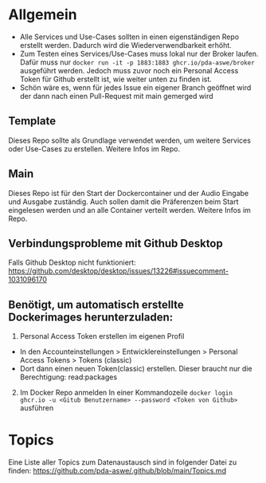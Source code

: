 # Allgemein
- Alle Services und Use-Cases sollten in einen eigenständigen Repo erstellt werden. Dadurch wird die Wiederverwendbarkeit erhöht.
- Zum Testen eines Services/Use-Cases muss lokal nur der Broker laufen. Dafür muss nur `docker run -it -p 1883:1883 ghcr.io/pda-aswe/broker` ausgeführt werden. Jedoch muss zuvor noch ein Personal Access Token für Github erstellt ist, wie weiter unten zu finden ist.
- Schön wäre es, wenn für jedes Issue ein eigener Branch geöffnet wird der dann nach einen Pull-Request mit main gemerged wird

## Template
Dieses Repo sollte als Grundlage verwendet werden, um weitere Services oder Use-Cases zu erstellen. Weitere Infos im Repo.

## Main
Dieses Repo ist für den Start der Dockercontainer und der Audio Eingabe und Ausgabe zuständig. Auch sollen damit die Präferenzen beim Start eingelesen werden und an alle Container verteilt werden. Weitere Infos im Repo.

## Verbindungsprobleme mit Github Desktop
Falls Github Desktop nicht funktioniert: https://github.com/desktop/desktop/issues/13226#issuecomment-1031096170

## Benötigt, um automatisch erstellte Dockerimages herunterzuladen:
1. Personal Access Token erstellen im eigenen Profil
  - In den Accounteinstellungen > Entwicklereinstellungen > Personal Access Tokens > Tokens (classic)
  - Dort dann einen neuen Token(classic) erstellen. Dieser braucht nur die Berechtigung: read:packages
2. Im Docker Repo anmelden
  In einer Kommandozeile `docker login ghcr.io -u <Gitub Benutzername> --password <Token von Github>` ausführen

# Topics
Eine Liste aller Topics zum Datenaustausch sind in folgender Datei zu finden: https://github.com/pda-aswe/.github/blob/main/Topics.md
